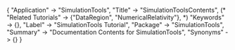 {
 "Application" -> "SimulationTools",
 "Title" -> "SimulationToolsContents",
 (* "Related Tutorials" -> {"DataRegion", "NumericalRelativity"}, *)
 "Keywords" -> {},
 "Label" -> "SimulationTools Tutorial",
 "Package" -> "SimulationTools",
 "Summary" -> "Documentation Contents for SimulationTools",
 "Synonyms" -> {}
 }
